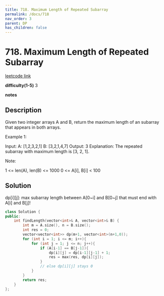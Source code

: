 ```yaml
---
title: 718. Maximum Length of Repeated Subarray
permalink: /docs/718
nav_order: 3
parent: DP
has_children: false
---
```

# 718. Maximum Length of Repeated Subarray
[leetcode link](https://leetcode.com/problems/maximum-length-of-repeated-subarray/)

**difficulty(1-5)** 
3

**notes**   


## Description
Given two integer arrays A and B, return the maximum length of an subarray that appears in both arrays.

Example 1:

Input:
A: [1,2,3,2,1]
B: [3,2,1,4,7]
Output: 3
Explanation: 
The repeated subarray with maximum length is [3, 2, 1].
 

Note:

1 <= len(A), len(B) <= 1000
0 <= A[i], B[i] < 100

## Solution
dp[i][j]: max subarray length between A[0~i] and B[0~j] that must end with A[i] and B[j]!

```c++
class Solution {
public:
    int findLength(vector<int>& A, vector<int>& B) {
        int m = A.size(), n = B.size();
        int res = 0;
        vector<vector<int>> dp(m+1, vector<int>(n+1,0));
        for (int i = 1; i <= m; i++){
            for (int j = 1; j <= n; j++){
                if (A[i-1] == B[j-1]){
                    dp[i][j] = dp[i-1][j-1] + 1;
                    res = max(res, dp[i][j]);
                } 
                // else dp[i][j] stays 0
            }
        }
        return res;
    }
};
```

<!-- 
Default label
{: .label }

Blue label
{: .label .label-blue }

Stable
{: .label .label-green }

New release
{: .label .label-purple }

Coming soon
{: .label .label-yellow }

Deprecated
{: .label .label-red } -->
